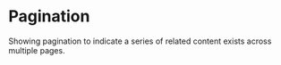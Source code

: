# Pagination

Showing pagination to indicate a series of related content exists across multiple pages.

